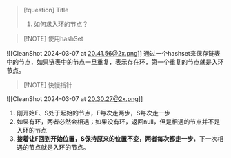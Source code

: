 
> [!question] Title
> 1. 如何求入环的节点？



> [!NOTE] 使用hashSet

![[CleanShot 2024-03-07 at 20.41.56@2x.png]]
通过一个hashset来保存链表中的节点，如果链表中的节点一旦重复，表示存在环，第一个重复的节点就是入环节点。



> [!NOTE] 快慢指针

![[CleanShot 2024-03-07 at 20.30.27@2x.png]]
1. 刚开始F、S处于起始的节点，F每次走两步，S每次走一步
2. 如果有环，两者必然会相遇；如果没有环，返回null，但是相遇的节点并不是入环的节点
3. **接着让F回到开始位置，S保持原来的位置不变，两者每次都走一步**，下一次相遇的节点就是入环的节点。

